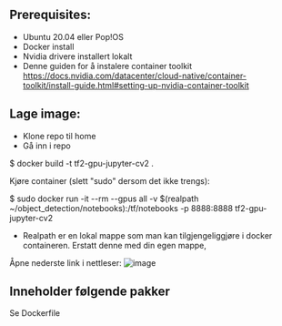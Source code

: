 Prerequisites:
---

- Ubuntu 20.04 eller Pop!OS
- Docker install
- Nvidia drivere installert lokalt
- Denne guiden for å instalere container toolkit https://docs.nvidia.com/datacenter/cloud-native/container-toolkit/install-guide.html#setting-up-nvidia-container-toolkit

Lage image:
---

- Klone repo til home
- Gå inn i repo

$ docker build -t tf2-gpu-jupyter-cv2 .

Kjøre container (slett "sudo" dersom det ikke trengs):

$ sudo docker run -it --rm --gpus all -v $(realpath ~/object_detection/notebooks):/tf/notebooks -p 8888:8888 tf2-gpu-jupyter-cv2

- Realpath er en lokal mappe som man kan tilgjengeliggjøre i docker containeren. Erstatt denne med din egen mappe,


Åpne nederste link i nettleser:
![image](https://user-images.githubusercontent.com/42869570/135875317-9b953a7e-d8d3-470b-82a6-f50dd49dc605.png)

Inneholder følgende pakker
---
Se Dockerfile
